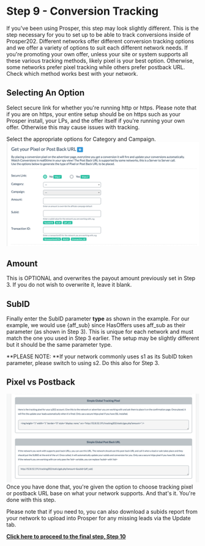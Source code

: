 # Step 9 - Conversion Tracking

If you've been using Prosper, this step may look slightly different. This is the step necessary for you to set up to be able to track conversions inside of Prosper202. Different networks offer different conversion tracking options and we offer a variety of options to suit each different network needs. If you're promoting your own offer, unless your site or system supports all these various tracking methods, likely pixel is your best option. Otherwise, some networks prefer pixel tracking while others prefer postback URL. Check which method works best with your network.

## Selecting An Option

Select secure link for whether you're running http or https. Please note that if you are on https, your entire setup should be on https such as your Prosper install, your LPs, and the offer itself if you're running your own offer. Otherwise this may cause issues with tracking.

Select the appropriate options for Category and Campaign.
![Screen Shot 2016-04-12 at 4.14.53 PM.png](../images/step-9-1.png)
## Amount

This is OPTIONAL and overwrites the payout amount previously set in Step 3. If you do not wish to overwrite it, leave it blank.

## SubID

Finally enter the SubID parameter **type** as shown in the example. For our example, we would use {aff_sub} since HasOffers uses aff_sub as their parameter (as shown in Step 3). This is unique for each network and must match the one you used in Step 3 earlier. The setup may be slightly different but it should be the same parameter type.

**PLEASE NOTE: **If your network commonly uses s1 as its SubID token parameter, please switch to using s2. Do this also for Step 3.

## Pixel vs Postback
![Screen Shot 2015-12-02 at 4.42.03 PM.png](../images/step-9-2.png)
Once you have done that, you're given the option to choose tracking pixel or postback URL base on what your network supports. And that's it. You're done with this step.

Please note that if you need to, you can also download a subids report from your network to upload into Prosper for any missing leads via the Update tab.

**[Click here to proceed to the final step, Step 10](11-step-10.md)**